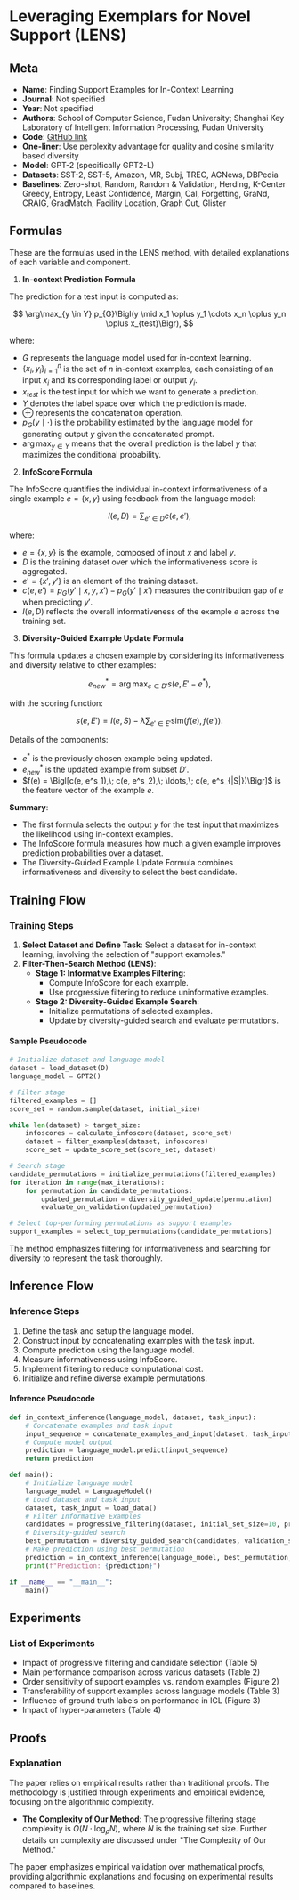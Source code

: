 # Leveraging Exemplars for Novel Support (LENS)

## Meta

* **Name**: Finding Support Examples for In-Context Learning
* **Journal**: Not specified
* **Year**: Not specified
* **Authors**: School of Computer Science, Fudan University; Shanghai Key Laboratory of Intelligent Information Processing, Fudan University
* **Code**: [GitHub link](https://github.com/LeeSureman/ICL_Support_Example)
* **One-liner**: Use perplexity advantage for quality and cosine similarity based diversity
* **Model**: GPT-2 (specifically GPT2-L)
* **Datasets**: SST-2, SST-5, Amazon, MR, Subj, TREC, AGNews, DBPedia
* **Baselines**: Zero-shot, Random, Random & Validation, Herding, K-Center Greedy, Entropy, Least Confidence, Margin, Cal, Forgetting, GraNd, CRAIG, GradMatch, Facility Location, Graph Cut, Glister

## Formulas

These are the formulas used in the LENS method, with detailed explanations of each variable and component.

1. **In-context Prediction Formula**

The prediction for a test input is computed as:

$$
\arg\max_{y \in Y} p_{G}\Bigl(y \mid x_1 \oplus y_1 \cdots x_n \oplus y_n \oplus x_{test}\Bigr),
$$

where:

- $G$ represents the language model used for in-context learning.
- $\{x_i, y_i\}_{i=1}^{n}$ is the set of $n$ in-context examples, each consisting of an input $x_i$ and its corresponding label or output $y_i$.
- $x_{test}$ is the test input for which we want to generate a prediction.
- $Y$ denotes the label space over which the prediction is made.
- $\oplus$ represents the concatenation operation.
- $p_{G}(y \mid \cdot)$ is the probability estimated by the language model for generating output $y$ given the concatenated prompt.
- $\arg\max_{y \in Y}$ means that the overall prediction is the label $y$ that maximizes the conditional probability.

2. **InfoScore Formula**

The InfoScore quantifies the individual in-context informativeness of a single example $e = \{x, y\}$ using feedback from the language model:

$$
I(e, D) = \sum_{e' \in D} c(e, e'),
$$

where:

- $e = \{x, y\}$ is the example, composed of input $x$ and label $y$.
- $D$ is the training dataset over which the informativeness score is aggregated.
- $e' = \{x', y'\}$ is an element of the training dataset.
- $c(e, e') = p_{G}(y' \mid x, y, x') - p_{G}(y' \mid x')$ measures the contribution gap of $e$ when predicting $y'$.
- $I(e, D)$ reflects the overall informativeness of the example $e$ across the training set.

3. **Diversity-Guided Example Update Formula**

This formula updates a chosen example by considering its informativeness and diversity relative to other examples:

$$
e^*_{new} = \arg\max_{e \in D'} s(e, E' - e^*),
$$

with the scoring function:

$$
s(e, E') = I(e, S) - \lambda \sum_{e' \in E'} \text{sim}\bigl(f(e), f(e')\bigr).
$$

Details of the components:

- $e^*$ is the previously chosen example being updated.
- $e^*_{new}$ is the updated example from subset $D'$.
- $f(e) = \Bigl[c(e, e^s_1),\; c(e, e^s_2),\; \ldots,\; c(e, e^s_{|S|})\Bigr]$ is the feature vector of the example $e$.

**Summary**:
- The first formula selects the output $y$ for the test input that maximizes the likelihood using in-context examples.
- The InfoScore formula measures how much a given example improves prediction probabilities over a dataset.
- The Diversity-Guided Example Update Formula combines informativeness and diversity to select the best candidate.

## Training Flow

### Training Steps

1. **Select Dataset and Define Task**: Select a dataset for in-context learning, involving the selection of "support examples."
2. **Filter-Then-Search Method (LENS)**:
   - **Stage 1: Informative Examples Filtering**: 
     - Compute InfoScore for each example.
     - Use progressive filtering to reduce uninformative examples.
   - **Stage 2: Diversity-Guided Example Search**: 
     - Initialize permutations of selected examples.
     - Update by diversity-guided search and evaluate permutations.

#### Sample Pseudocode

```python
# Initialize dataset and language model
dataset = load_dataset(D)
language_model = GPT2()

# Filter stage
filtered_examples = []
score_set = random.sample(dataset, initial_size)

while len(dataset) > target_size:
    infoscores = calculate_infoscore(dataset, score_set)
    dataset = filter_examples(dataset, infoscores)
    score_set = update_score_set(score_set, dataset)

# Search stage
candidate_permutations = initialize_permutations(filtered_examples)
for iteration in range(max_iterations):
    for permutation in candidate_permutations:
        updated_permutation = diversity_guided_update(permutation)
        evaluate_on_validation(updated_permutation)

# Select top-performing permutations as support examples
support_examples = select_top_permutations(candidate_permutations)
```

The method emphasizes filtering for informativeness and searching for diversity to represent the task thoroughly.

## Inference Flow

### Inference Steps

1. Define the task and setup the language model.
2. Construct input by concatenating examples with the task input.
3. Compute prediction using the language model.
4. Measure informativeness using InfoScore.
5. Implement filtering to reduce computational cost.
6. Initialize and refine diverse example permutations.

#### Inference Pseudocode

```python
def in_context_inference(language_model, dataset, task_input):
    # Concatenate examples and task input
    input_sequence = concatenate_examples_and_input(dataset, task_input)
    # Compute model output
    prediction = language_model.predict(input_sequence)
    return prediction

def main():
    # Initialize language model
    language_model = LanguageModel()
    # Load dataset and task input
    dataset, task_input = load_data()
    # Filter Informative Examples
    candidates = progressive_filtering(dataset, initial_set_size=10, progressive_factor=2, m_size=500)
    # Diversity-guided search
    best_permutation = diversity_guided_search(candidates, validation_set, diversity_weight=1, beam_size=8, iterations=10)
    # Make prediction using best permutation
    prediction = in_context_inference(language_model, best_permutation, task_input)
    print(f"Prediction: {prediction}")

if __name__ == "__main__":
    main()
```

## Experiments

### List of Experiments

* Impact of progressive filtering and candidate selection (Table 5)
* Main performance comparison across various datasets (Table 2)
* Order sensitivity of support examples vs. random examples (Figure 2)
* Transferability of support examples across language models (Table 3)
* Influence of ground truth labels on performance in ICL (Figure 3)
* Impact of hyper-parameters (Table 4)

## Proofs

### Explanation

The paper relies on empirical results rather than traditional proofs. The methodology is justified through experiments and empirical evidence, focusing on the algorithmic complexity.

- **The Complexity of Our Method**: The progressive filtering stage complexity is $O(N \cdot \log_\rho N)$, where $N$ is the training set size. Further details on complexity are discussed under "The Complexity of Our Method."

The paper emphasizes empirical validation over mathematical proofs, providing algorithmic explanations and focusing on experimental results compared to baselines.